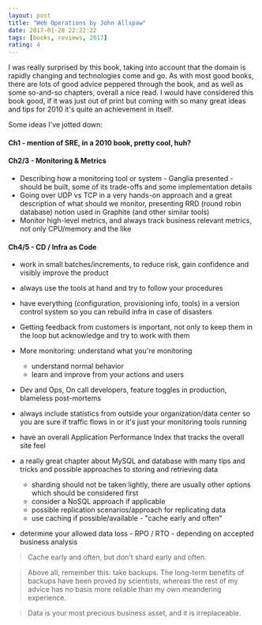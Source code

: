 ```yaml
---
layout: post
title: "Web Operations by John Allspaw"
date: 2017-01-28 22:22:22
tags: [books, reviews, 2017]
rating: 4
---
```


I was really surprised by this book, taking into account that the domain is rapidly changing and technologies come and go.
As with most good books, there are lots of good advice peppered through the book, and as well as some so-and-so chapters, overall a nice read.
I would have considered this book good, if it was just out of print but coming with so many great ideas and tips for 2010 it's quite an achievement in itself.

Some ideas I've jotted down:

#### Ch1 - mention of SRE, in a 2010 book, pretty cool, huh?

#### Ch2/3 - Monitoring & Metrics
* Describing how a monitoring tool or system - Ganglia presented - should be built, some of its trade-offs and some implementation details
* Going over UDP vs TCP in a very hands-on approach and a great description of what should we monitor, presenting RRD (round robin database) notion used in Graphite (and other similar tools)
* Monitor high-level metrics, and always track business relevant metrics, not only CPU/memory and the like

#### Ch4/5 - CD / Infra as Code
* work in small batches/increments, to reduce risk, gain confidence and visibly improve the product
* always use the tools at hand and try to follow your procedures
* have everything (configuration, provisioning info, tools) in a version control system so you can rebuild infra in case of disasters

* Getting feedback from customers is important, not only to keep them in the loop but acknowledge and try to work with them
* More monitoring: understand what you're monitoring
    * understand normal behavior
    * learn and improve from your actions and users
* Dev and Ops, On call developers, feature toggles in production, blameless post-mortems
* always include statistics from outside your organization/data center so you are sure if traffic flows in or it's just your monitoring tools running
* have an overall Application Performance Index that tracks the overall site feel
* a really great chapter about MySQL and database with many tips and tricks and possible approaches to storing and retrieving data
    * sharding should not be taken lightly, there are usually other options which should be considered first
    * consider a NoSQL approach if applicable
    * possible replication scenarios/approach for replicating data
    * use caching if possible/available - "cache early and often"
* determine your allowed data loss - RPO / RTO - depending on accepted business analysis

> Cache early and often, but don't shard early and often.

> Above all, remember this: take backups. The long-term benefits of backups have been proved by scientists, whereas the rest of my advice has no basis more reliable than my own meandering experience.

> Data is your most precious business asset, and it is irreplaceable.
